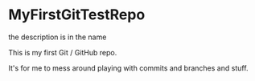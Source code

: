 MyFirstGitTestRepo
==================

the description is in the name

This is my first Git / GitHub repo. 

It's for me to mess around playing with commits and branches and stuff.
